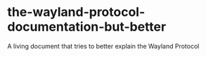# the-wayland-protocol-documentation-but-better
 A living document that tries to better explain the Wayland Protocol
